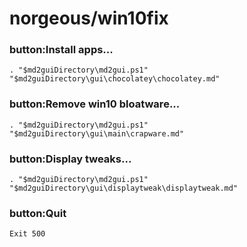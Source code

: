 # norgeous/win10fix

### button:Install apps...
`. "$md2guiDirectory\md2gui.ps1" "$md2guiDirectory\gui\chocolatey\chocolatey.md"`

### button:Remove win10 bloatware...
`. "$md2guiDirectory\md2gui.ps1" "$md2guiDirectory\gui\main\crapware.md"`

### button:Display tweaks...
`. "$md2guiDirectory\md2gui.ps1" "$md2guiDirectory\gui\displaytweak\displaytweak.md"`

### button:Quit
`Exit 500`
